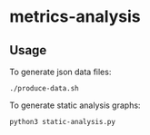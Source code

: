 # metrics-analysis

## Usage

To generate json data files:
```
./produce-data.sh
```
To generate static analysis graphs:
```
python3 static-analysis.py
```
